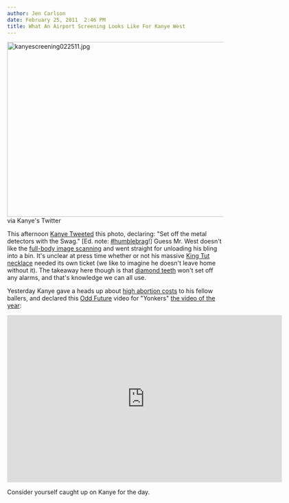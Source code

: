```yaml
---
author: Jen Carlson
date: February 25, 2011  2:46 PM
title: What An Airport Screening Looks Like For Kanye West
---
```


<p><span class="mt-enclosure mt-enclosure-image" style="display: inline;"> <img alt="kanyescreening022511.jpg" src="https://web.archive.org/web/20110301114441im_/http://gothamist.com/attachments/arts_jen/kanyescreening022511.jpg" width="640" height="408" class="image-none"> </span><br>
<span class="photo_caption">via Kanye&apos;s Twitter</span></p>

<p>This afternoon <a href="https://web.archive.org/web/20110301114441/http://twitter.com/#!/kanyewest/status/41186753318494208">Kanye Tweeted</a> this photo, declaring: &quot;Set off the metal detectors with the Swag.&quot; [Ed. note: <a href="https://web.archive.org/web/20110301114441/http://twitter.com/#!/search/%23humblebrag">#humblebrag</a>!] Guess Mr. West doesn&apos;t like the <a href="https://web.archive.org/web/20110301114441/http://gothamist.com/2010/11/24/bloomberg_get_over_yourself_and_let.php">full-body image scanning</a> and went straight for unloading his bling into a bin. It&apos;s unclear at press time whether or not his massive <a href="https://web.archive.org/web/20110301114441/http://gothamist.com/2010/07/08/kanye_visits_tut.php">King Tut necklace</a> needed its own ticket (we like to imagine he doesn&apos;t leave home without it). The takeaway here though is that <a href="https://web.archive.org/web/20110301114441/http://music-mix.ew.com/2010/10/20/kanye-west-teeth-gold-diamond/">diamond teeth</a> won&apos;t set off any alarms, and that&apos;s knowledge we can all use.</p>

<p>Yesterday Kanye gave a heads up about <a href="https://web.archive.org/web/20110301114441/http://gothamist.com/2011/02/24/kanye_west_warns_about_high_cost_of.php">high abortion costs</a> to his fellow ballers, and declared this <a href="https://web.archive.org/web/20110301114441/http://gothamist.com/2011/02/17/watch_this_bizarre_rap_group_odd_fu.php">Odd Future</a> video for &quot;Yonkers&quot; <a href="https://web.archive.org/web/20110301114441/http://twitter.com/#!/kanyewest/status/40608359346348032">the video of the year</a>: </p>

<p><iframe title="YouTube video player" width="640" height="390" src="https://web.archive.org/web/20110301114441if_/http://www.youtube.com/embed/XSbZidsgMfw" frameborder="0" allowfullscreen></iframe></p>

<p>Consider yourself caught up on Kanye for the day.</p>